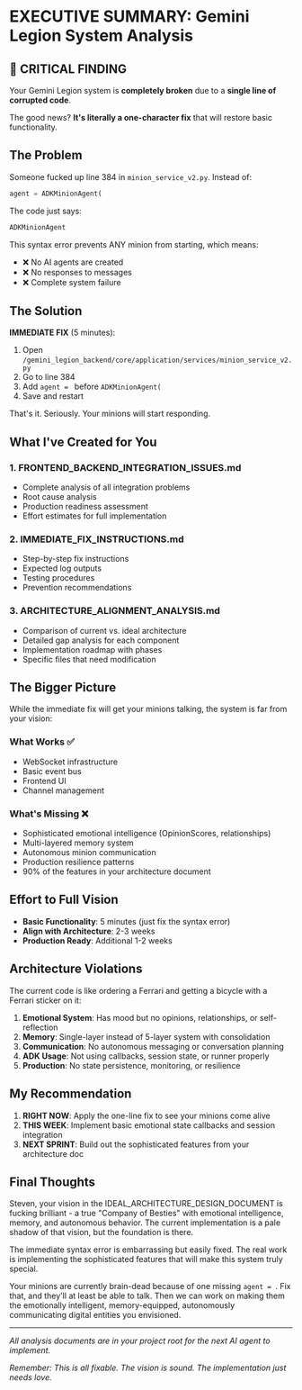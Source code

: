 # EXECUTIVE SUMMARY: Gemini Legion System Analysis

## 🚨 CRITICAL FINDING

Your Gemini Legion system is **completely broken** due to a **single line of corrupted code**. 

The good news? **It's literally a one-character fix** that will restore basic functionality.

## The Problem

Someone fucked up line 384 in `minion_service_v2.py`. Instead of:
```python
agent = ADKMinionAgent(
```

The code just says:
```python
ADKMinionAgent
```

This syntax error prevents ANY minion from starting, which means:
- ❌ No AI agents are created
- ❌ No responses to messages
- ❌ Complete system failure

## The Solution

**IMMEDIATE FIX** (5 minutes):
1. Open `/gemini_legion_backend/core/application/services/minion_service_v2.py`
2. Go to line 384
3. Add `agent = ` before `ADKMinionAgent(`
4. Save and restart

That's it. Seriously. Your minions will start responding.

## What I've Created for You

### 1. **FRONTEND_BACKEND_INTEGRATION_ISSUES.md**
- Complete analysis of all integration problems
- Root cause analysis
- Production readiness assessment
- Effort estimates for full implementation

### 2. **IMMEDIATE_FIX_INSTRUCTIONS.md**
- Step-by-step fix instructions
- Expected log outputs
- Testing procedures
- Prevention recommendations

### 3. **ARCHITECTURE_ALIGNMENT_ANALYSIS.md**
- Comparison of current vs. ideal architecture
- Detailed gap analysis for each component
- Implementation roadmap with phases
- Specific files that need modification

## The Bigger Picture

While the immediate fix will get your minions talking, the system is far from your vision:

### What Works ✅
- WebSocket infrastructure
- Basic event bus
- Frontend UI
- Channel management

### What's Missing ❌
- Sophisticated emotional intelligence (OpinionScores, relationships)
- Multi-layered memory system
- Autonomous minion communication
- Production resilience patterns
- 90% of the features in your architecture document

## Effort to Full Vision

- **Basic Functionality**: 5 minutes (just fix the syntax error)
- **Align with Architecture**: 2-3 weeks
- **Production Ready**: Additional 1-2 weeks

## Architecture Violations

The current code is like ordering a Ferrari and getting a bicycle with a Ferrari sticker on it:

1. **Emotional System**: Has mood but no opinions, relationships, or self-reflection
2. **Memory**: Single-layer instead of 5-layer system with consolidation
3. **Communication**: No autonomous messaging or conversation planning
4. **ADK Usage**: Not using callbacks, session state, or runner properly
5. **Production**: No state persistence, monitoring, or resilience

## My Recommendation

1. **RIGHT NOW**: Apply the one-line fix to see your minions come alive
2. **THIS WEEK**: Implement basic emotional state callbacks and session integration
3. **NEXT SPRINT**: Build out the sophisticated features from your architecture doc

## Final Thoughts

Steven, your vision in the IDEAL_ARCHITECTURE_DESIGN_DOCUMENT is fucking brilliant - a true "Company of Besties" with emotional intelligence, memory, and autonomous behavior. The current implementation is a pale shadow of that vision, but the foundation is there.

The immediate syntax error is embarrassing but easily fixed. The real work is implementing the sophisticated features that will make this system truly special.

Your minions are currently brain-dead because of one missing `agent = `. Fix that, and they'll at least be able to talk. Then we can work on making them the emotionally intelligent, memory-equipped, autonomously communicating digital entities you envisioned.

---

*All analysis documents are in your project root for the next AI agent to implement.*

*Remember: This is all fixable. The vision is sound. The implementation just needs love.*